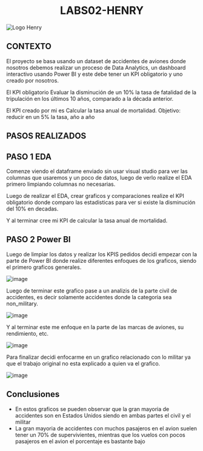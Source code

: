 <h1 align="center"> LABS02-HENRY </h1>
   
![Logo Henry](https://github.com/JLaurencioAJimenez/Proyecto_Final/assets/135534222/fe44e9fe-5dcb-46f1-9812-fd89422e053e)

## CONTEXTO

El proyecto se basa usando un dataset de accidentes de aviones donde nosotros debemos realizar un proceso de Data Analytics, un dashboard interactivo usando Power BI y este debe tener un KPI obligatorio y uno creado por nosotros.

El KPI obligatorio Evaluar la disminución de un 10% la tasa de fatalidad de la tripulación en los últimos 10 años, comparado a la década anterior.

El KPI creado por mi es Calcular la tasa anual de mortalidad. Objetivo: reducir en un 5% la tasa, año a año

## PASOS REALIZADOS

## PASO 1 EDA

Comenze viendo el dataframe enviado sin usar visual studio para ver las columnas que usaremos y un poco de datos, luego de verlo realize el EDA primero limpiando columnas no necesarias.


Luego de realizar el EDA, crear graficos y comparaciones realize el KPI obligatorio donde comparo las estadisticas para ver si existe la disminución del 10% en decadas.

Y al terminar cree mi KPI de calcular la tasa anual de mortalidad.


## PASO 2 Power BI

Luego de limpiar los datos y realizar los KPIS pedidos decidi empezar con la parte de Power BI donde realize diferentes enfoques de los graficos, siendo el primero graficos generales.

![image](https://github.com/JLaurencioAJimenez/Projecto-individual-parte-2/assets/135534222/ad54d8ad-c62d-4979-9430-659dfcbc558c)

Luego de terminar este grafico pase a un analizis de la parte civil de accidentes, es decir solamente accidentes donde la categoria sea non_military.

![image](https://github.com/JLaurencioAJimenez/Projecto-individual-parte-2/assets/135534222/3cca0d18-5ae4-44a3-bf6c-7ba15f49aca0)

Y al terminar este me enfoque en la parte de las marcas de aviones, su rendimiento, etc.

![image](https://github.com/JLaurencioAJimenez/Projecto-individual-parte-2/assets/135534222/8293617c-056a-4a9a-b341-edddeddf7343)

Para finalizar decidi enfocarme en un grafico relacionado con lo militar ya que el trabajo original no esta explicado a quien va el grafico.

![image](https://github.com/JLaurencioAJimenez/Projecto-individual-parte-2/assets/135534222/4e9632ab-06f1-4098-8ea0-bcc776615ffb)

## Conclusiones 

- En estos graficos se pueden observar que la gran mayoria de accidentes son en Estados Unidos siendo en ambas partes el civil y el militar
- La gran mayoria de accidentes con muchos pasajeros en el avion suelen tener un 70% de supervivientes, mientras que los vuelos con pocos pasajeros en el avion el porcentaje es bastante bajo
